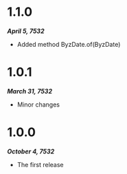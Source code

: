 # 1.1.0
***April 5, 7532***
* Added method ByzDate.of(ByzDate)

# 1.0.1
***March 31, 7532***
* Minor changes

# 1.0.0
***October 4, 7532***
* The first release
